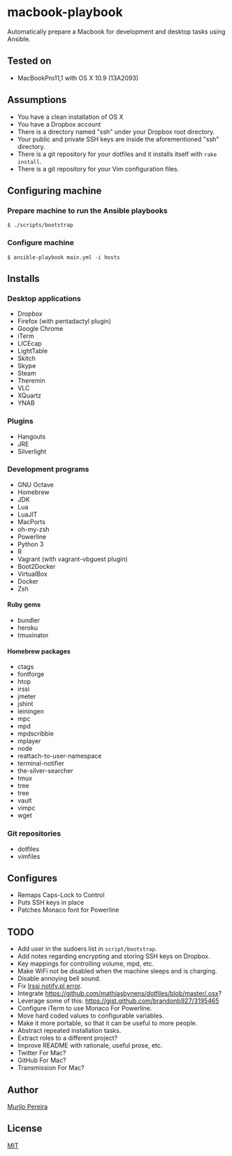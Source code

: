 # macbook-playbook

Automatically prepare a Macbook for development and desktop tasks using Ansible.

## Tested on

- MacBookPro11,1 with OS X 10.9 (13A2093)

## Assumptions

- You have a clean installation of OS X
- You have a Dropbox account
- There is a directory named "ssh" under your Dropbox root directory.
- Your public and private SSH keys are inside the aforementioned "ssh"
  directory.
- There is a git repository for your dotfiles and it installs itself with `rake
  install`.
- There is a git repository for your Vim configuration files.

## Configuring machine

### Prepare machine to run the Ansible playbooks

    $ ./scripts/bootstrap

### Configure machine

    $ ansible-playbook main.yml -i hosts

## Installs

### Desktop applications

- Dropbox
- Firefox (with pentadactyl plugin)
- Google Chrome
- iTerm
- LICEcap
- LightTable
- Skitch
- Skype
- Steam
- Theremin
- VLC
- XQuartz
- YNAB

### Plugins

- Hangouts
- JRE
- Silverlight

### Development programs

- GNU Octave
- Homebrew
- JDK
- Lua
- LuaJIT
- MacPorts
- oh-my-zsh
- Powerline
- Python 3
- R
- Vagrant (with vagrant-vbguest plugin)
- Boot2Docker
- VirtualBox
- Docker
- Zsh

#### Ruby gems

- bundler
- heroku
- tmuxinator

#### Homebrew packages

- ctags
- fontforge
- htop
- irssi
- jmeter
- jshint
- leiningen
- mpc
- mpd
- mpdscribble
- mplayer
- node
- reattach-to-user-namespace
- terminal-notifier
- the-silver-searcher
- tmux
- tree
- tree
- vault
- vimpc
- wget

### Git repositories

- dotfiles
- vimfiles

## Configures

- Remaps Caps-Lock to Control
- Puts SSH keys in place
- Patches Monaco font for Powerline

## TODO

- Add user in the sudoers list in `script/bootstrap`.
- Add notes regarding encrypting and storing SSH keys on Dropbox.
- Key mappings for controlling volume, mpd, etc.
- Make WiFi not be disabled when the machine sleeps and is charging.
- Disable annoying bell sound.
- Fix [Irssi notify.pl error](https://gist.github.com/mpereira/8071720).
- Integrate https://github.com/mathiasbynens/dotfiles/blob/master/.osx?
- Leverage some of this: https://gist.github.com/brandonb927/3195465
- Configure iTerm to use Monaco For Powerline.
- Move hard coded values to configurable variables.
- Make it more portable, so that it can be useful to more people.
- Abstract repeated installation tasks.
- Extract roles to a different project?
- Improve README with rationale, useful prose, etc.
- Twitter For Mac?
- GitHub For Mac?
- Transmission For Mac?

## Author

[Murilo Pereira](http://murilopereira.com)

## License

[MIT](http://opensource.org/licenses/MIT)
